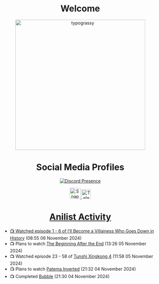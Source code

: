<div align="center">

# Welcome
<a href="https://github.com/kawarimidoll/typograssy">
    <img alt="typograssy" src="https://typograssy.deno.dev/api?text=%E3%82%88%E3%81%86%E3%81%93%E3%81%9D%E3%81%BF%E3%81%AA%E3%81%95%E3%82%93%20-%20Sheby--&&l0=none&l1=82d9d0&l2=027353&l3=038c4c&l4=01402e&bg=none&frame=none&speed=100&comment=" width="421.99">
</a>

</div>

<div align="center">

# Social Media Profiles

[![Discord Presence](https://lanyard.cnrad.dev/api/612532963938271232)](https://discord.com/users/612532963938271232)


<a href="https://www.snapchat.com/add/a.sheby" title="Snapchat Profile">
    <img src="https://www.freepnglogos.com/uploads/snapchat-logo-png-0.png" width="35" alt="Snapchat Logo" />


<a href="https://t.me/ASheby" title="Telegram Profile">
    <img src="https://www.freepnglogos.com/uploads/telegram-logo-png-0.png" width="30" alt="Telegram Logo" />


</div>

<div align="center">

# Anilist Activity

</div>

<!-- ANILIST_ACTIVITY:start -->

-   📺 Watched episode 1 - 6 of [I’ll Become a Villainess Who Goes Down in History](https://anilist.co/anime/168139) (08:55 06 November 2024)
-   📺 Plans to watch [The Beginning After the End](https://anilist.co/anime/183161) (13:26 05 November 2024)
-   📺 Watched episode 23 - 58 of [Tunshi Xingkong 4](https://anilist.co/anime/166219) (11:58 05 November 2024)
-   📺 Plans to watch [Patema Inverted](https://anilist.co/anime/12477) (21:32 04 November 2024)
-   📺 Completed [Bubble](https://anilist.co/anime/142455) (21:30 04 November 2024)

<!-- ANILIST_ACTIVITY:end -->
